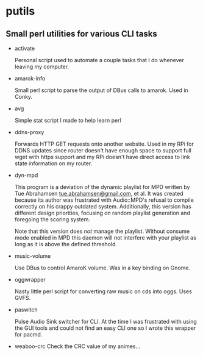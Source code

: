 putils
======

## Small perl utilities for various CLI tasks ##

* activate

	Personal script used to automate a couple tasks
	that I do whenever leaving my computer.

* amarok-info

	Small perl script to parse the output of DBus calls
	to amarok. Used in Conky.

* avg

	Simple stat script I made to help learn perl

* ddns-proxy

	Forwards HTTP GET requests onto another website.
	Used in my RPi for DDNS updates since router
	doesn't have enough space to support full wget with
	https support and my RPi doesn't have direct access
	to link state information on my router.

* dyn-mpd

	This program is a deviation of the dynamic playlist
	for MPD written by Tue Abrahamsen
	<tue.abrahamsen@gmail.com>, et al. It was created
	because its author was frustrated with Audio::MPD's
	refusal to compile correctly on his crappy outdated
	system. Additionally, this version has different
	design priorities, focusing on random playlist
	generation and foregoing the scoring system.

	Note that this version does _not_ manage the
	playlist. Without consume mode enabled in MPD this
	daemon will not interfere with your playlist as
	long as it is above the defined threshold.

* music-volume

	Use DBus to control AmaroK volume. Was in a key
	binding on Gnome.

* oggwrapper

	Nasty little perl script for converting raw music
	on cds into oggs. Uses GVFS.

* paswitch

	Pulse Audio Sink switcher for CLI. At the time I
	was frustrated with using the GUI tools and could
	not find an easy CLI one so I wrote this wrapper
	for pacmd.

* weaboo-crc
	Check the CRC value of my animes...
